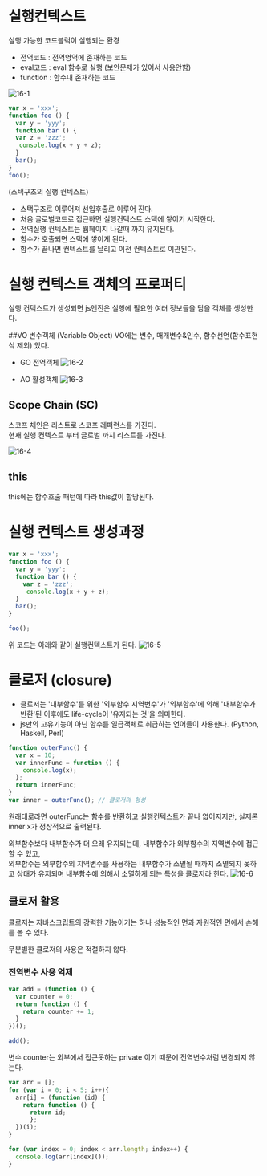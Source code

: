 # 실행컨텍스트
실행 가능한 코드블럭이 실행되는 환경
- 전역코드 : 전역영역에 존재하는 코드
- eval코드 : eval 함수로 실행 (보안문제가 있어서 사용안함)
- function : 함수내 존재하는 코드

![16-1](../img/16-1.png)

```javascript
var x = 'xxx'; 
function foo () { 
  var y = 'yyy'; 
  function bar () {
  var z = 'zzz'; 
   console.log(x + y + z);
  }  
  bar(); 
} 
foo();
```

(스택구조의 실행 컨텍스트)

- 스택구조로 이루어져 선입후출로 이루어 진다.
- 처음 글로벌코드로 접근하면 실행컨텍스트 스택에 쌓이기 시작한다. 
- 전역실행 컨텍스트는 웹페이지 나갈때 까지 유지된다.
- 함수가 호출되면 스택에 쌓이게 된다.
- 함수가 끝나면 컨텍스트를 날리고 이전 컨텍스트로 이관된다.
 

# 실행 컨텍스트 객체의 프로퍼티
실행 컨텍스트가 생성되면 js엔진은 실행에 필요한 여러 정보들을 담을 객체를 생성한다.

##VO 변수객체 (Variable Object)
VO에는 변수, 매개변수&인수, 함수선언(함수표현식 제외) 있다.
- GO 전역객체
![16-2](../img/16-2.png)

- AO 활성객체
![16-3](../img/16-3.png)

## Scope Chain (SC)
스코프 체인은 리스트로 스코프 레퍼런스를 가진다.  
현재 실행 컨텍스트 부터 글로벌 까지 리스트를 가진다.

![16-4](../img/16-4.png)

## this 
this에는 함수호출 패턴에 따라 this값이 할당된다.


# 실행 컨텍스트 생성과정
```javascript
var x = 'xxx'; 
function foo () { 
  var y = 'yyy';
  function bar () { 
    var z = 'zzz';
     console.log(x + y + z);
  }
  bar();
}

foo();
```
위 코드는 아래와 같이 실행컨텍스트가 된다.
![16-5](../img/16-5.png)

# 클로저 (closure)
- 클로저는 '내부함수'를 위한 '외부함수 지역변수'가 '외부함수'에 의해 '내부함수가 반환'된 이후에도 life-cycle이 '유지되는 것'을 의미한다.
- js만의 고유기능이 아닌 함수를 일급객체로 취급하는 언어들이 사용한다. (Python, Haskell, Perl)

```javascript
function outerFunc() { 
  var x = 10; 
  var innerFunc = function () {
    console.log(x); 
  };
  return innerFunc;
} 
var inner = outerFunc(); // 클로저의 형성
```

원래대로라면 outerFunc는 함수를 반환하고 실행컨텍스트가 끝나 없어지지만, 실제론 inner x가 정상적으로 출력된다.


외부함수보다 내부함수가 더 오래 유지되는데, 내부함수가 외부함수의 지역변수에 접근 할 수 있고,  
외부함수는 외부함수의 지역변수를 사용하는 내부함수가 소멸될 때까지 소멸되지 못하고 상태가 유지되며 내부함수에 의해서 소멸하게 되는 특성을 클로저라 한다.
![16-6](../img/16-6.png)



## 클로저 활용
클로저는 자바스크립트의 강력한 기능이기는 하나 성능적인 면과 자원적인 면에서 손해를 볼 수 있다. 

무분별한 클로저의 사용은 적절하지 않다.

### 전역변수 사용 억제
```javascript
var add = (function () { 
  var counter = 0;
  return function () {
    return counter += 1; 
  } 
})();

add();
```
변수 counter는 외부에서 접근못하는 private 이기 때문에 전역변수처럼 변경되지 않는다.

```javascript
var arr = []; 
for (var i = 0; i < 5; i++){ 
  arr[i] = (function (id) {
    return function () {
      return id;
      }; 
  })(i); 
}

for (var index = 0; index < arr.length; index++) {
  console.log(arr[index]()); 
}
```